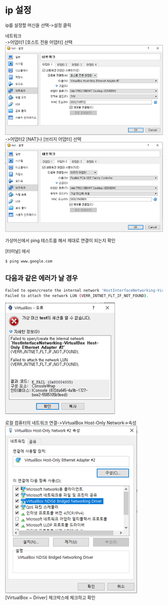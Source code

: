ip 설정
=========================
ip를 설정할 머신을 선택->설정 클릭</br>

네트워크</br>
->어댑터1 [호스트 전용 어댑터] 선택</br>
![](img/ip_setting/ip_set_01.PNG)</br>
->어댑터2 [NAT]나 [브리지 어댑터] 선택</br>
![](img/ip_setting/ip_set_02.PNG)</br>

가상머신에서 ping 테스트를 해서 제대로 연결이 되는지 확인</br>

[터미널] 에서
```bash
$ ping www.google.com
```

다음과 같은 에러가 날 경우
-------------------------
```bash
Failed to open/create the internal network 'HostInterfaceNetworking-VirtualBox Host-Only Ethernet Adapter #2' (VERR_INTNET_FLT_IF_NOT_FOUND).
Failed to attach the network LUN (VERR_INTNET_FLT_IF_NOT_FOUND).
```
![](img/ip_setting/ip_set_err_01.PNG)

로컬 컴퓨터의 네트워크 연결->VirtualBox Host-Only Network->속성
![](img/ip_setting/ip_set_err_02.PNG)</br>
[VirtualBox ~ Driver] 체크박스에 체크하고 확인

